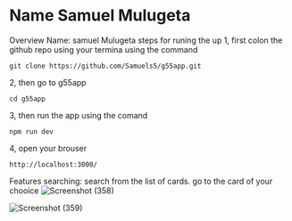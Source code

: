 # Name Samuel Mulugeta
Overview
Name: samuel Mulugeta
 steps for runing the up
1, first colon the github repo using
your termina using the command

`git clone https://github.com/Samuels5/g55app.git`

2, then go to  g55app

`cd g55app`

3, then run the app using the comand

`npm run dev`

4, open your brouser

`http://localhost:3000/`


Features
searching: search from the list of cards.
go to the card of your chooice
![Screenshot (358)](https://github.com/user-attachments/assets/15421f1a-0e56-46df-8967-2d72a46c558e)

![Screenshot (359)](https://github.com/user-attachments/assets/447ea07c-bedc-45e5-8296-b3cf3b741252)
